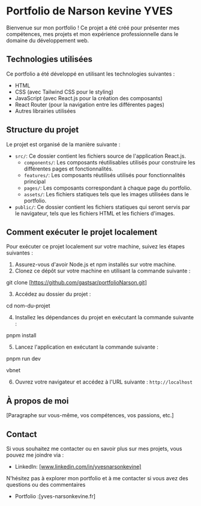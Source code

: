 # Portfolio de Narson kevine YVES

Bienvenue sur mon portfolio ! Ce projet a été créé pour présenter mes compétences, mes projets et mon expérience professionnelle dans le domaine du développement web.

## Technologies utilisées

Ce portfolio a été développé en utilisant les technologies suivantes :

- HTML
- CSS (avec Tailwind CSS pour le styling)
- JavaScript (avec React.js pour la création des composants)
- React Router (pour la navigation entre les différentes pages)
- Autres librairies utilisées 

## Structure du projet

Le projet est organisé de la manière suivante :

- `src/`: Ce dossier contient les fichiers source de l'application React.js.
  - `components/`: Les composants réutilisables utilisés pour construire les différentes pages et fonctionnalités.
  - `features/`: Les composants réutilisés utilisés pour  fonctionnalités principal
  - `pages/`: Les composants correspondant à chaque page du portfolio.
  - `assets/`: Les fichiers statiques tels que les images utilisées dans le portfolio.
- `public/`: Ce dossier contient les fichiers statiques qui seront servis par le navigateur, tels que les fichiers HTML et les fichiers d'images.

## Comment exécuter le projet localement

Pour exécuter ce projet localement sur votre machine, suivez les étapes suivantes :

1. Assurez-vous d'avoir Node.js et npm installés sur votre machine.
2. Clonez ce dépôt sur votre machine en utilisant la commande suivante :

git clone [https://github.com/gastsar/portfolioNarson.git]

3. Accédez au dossier du projet :

cd nom-du-projet

4. Installez les dépendances du projet en exécutant la commande suivante :

pnpm install


5. Lancez l'application en exécutant la commande suivante :

pnpm run dev

vbnet

6. Ouvrez votre navigateur et accédez à l'URL suivante : `http://localhost`

## À propos de moi

[Paragraphe sur vous-même, vos compétences, vos passions, etc.]

## Contact

Si vous souhaitez me contacter ou en savoir plus sur mes projets, vous pouvez me joindre via :

- LinkedIn: [www.linkedin.com/in/yvesnarsonkevine]

N'hésitez pas à explorer mon portfolio et à me contacter si vous avez des questions ou des commentaires
 - Portfolio :[yves-narsonkevine.fr]